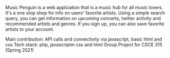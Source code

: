 Music Penguin is a web applciation that is a music hub for all music lovers. It's a one stop shop for info on users' favorite artists. Using a simple search query, you can get information on upcoming concerts, twitter activity and recommended artists and genres. If you sign up, you can also save favorite artists to your account.

Main contribution: API calls and connectivity via javascript, basic html and css
Tech stack: php, javascriptm css and html
Group Project for CSCE 315 (Spring 2021)
